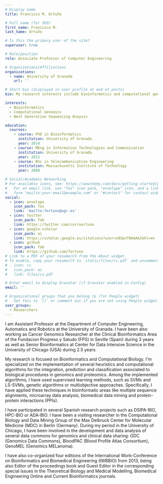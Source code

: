 ```yaml
---
# Display name
title: Francisco M. Ortuño

# Full name (for SEO)
first_name: Francisco M.
last_name: Ortuño

# Is this the primary user of the site?
superuser: true

# Role/position
role: Associate Professor of Computer Engineering

# Organizations/Affiliations
organizations:
  - name: University of Granada
    url: ''

# Short bio (displayed in user profile at end of posts)
bio: My research interests include bioinformatics and computational genomics.

interests:
  - Bioinformatics
  - Computational Genomics
  - Next Generation Sequencing Anaysis

education:
  courses:
    - course: PhD in Bioinformatics
      institution: University of Granada
      year: 2014
    - course: MEng in Information Technologies and Communication
      institution: University of Granada
      year: 2011
    - course: BSc in Telecommunication Engineering
      institution: Massachusetts Institute of Technology
      year: 2008

# Social/Academic Networking
# For available icons, see: https://wowchemy.com/docs/getting-started/page-builder/#icons
#   For an email link, use "fas" icon pack, "envelope" icon, and a link in the
#   form "mailto:your-email@example.com" or "#contact" for contact widget.
social:
  - icon: envelope
    icon_pack: fas
    link: 'mailto:fortuno@ugr.es'
  - icon: twitter
    icon_pack: fab
    link: https://twitter.com/curroortuno
  - icon: google-scholar
    icon_pack: ai
    link: https://scholar.google.es/citations?user=n8SpnT0AAAAJ&hl=en
  - icon: github
    icon_pack: fab
    link: https://github.com/fortuno
# Link to a PDF of your resume/CV from the About widget.
# To enable, copy your resume/CV to `static/files/cv.pdf` and uncomment the lines below.
# - icon: cv
#   icon_pack: ai
#   link: files/cv.pdf

# Enter email to display Gravatar (if Gravatar enabled in Config)
email: ''

# Organizational groups that you belong to (for People widget)
#   Set this to `[]` or comment out if you are not using People widget.
user_groups:
  - Researchers
---
```

I am Assistant Professor at the Department of Computer Engineering, Automatics and Robotics at the University of Granada. I have been also working as Cancer Genomics Researcher at the Clinical Bioinformatics Area of the Fundacion Progreso y Saludo (FPS) in Seville (Spain) during 3 years as well as Senior Bioinformatics at Center for Data Intensive Science in the University of Chicago (USA) during 2.5 years.

My research is focused on Bioinformatics and Computational Biology. I'm specialized on the implementation of several heuristics and computational algorithms for the integration, prediction and classification associated to biological procedures in genomics and proteomics. Among the implemented algorithms, I have used supervised learning methods, such as SVMs and LS-SVMs, genetic algorithms or multiobjective approaches. Specifically, I have applied these techniques in bioinformatic areas like multiple sequence alignments, microarray data analysis, biomedical data mining and protein-protein interactions (PPIs).

I have participated in several Spanish research projects such as DSIPA-BIO, HPC-BIO or ADA-BIO. I have been a visiting researcher in the Computational Biology and Data Mining Group of the Max Delbruck Center for Molecular Medicine (MDC) in Berlin (Germany). During my period in the University of Chicago, I have been involved in the development and data analysis of several data commons for genomics and clinical data sharing: GDC (Genomics Data Commons), BloodPAC (Blood Profile Atlas Consortium), GenoMEL (Genomics MELanoma).

I have also co-organized four editions of the International Work-Conference on Bioinformatics and Biomedical Engineering (IWBBIO) from 2013, being also Editor of the proceedings book and Guest Editor in the corresponding special issues in the Theoretical Biology and Medical Modelling, Biomedical Engineering Online and Current Bioinformatics journals.
